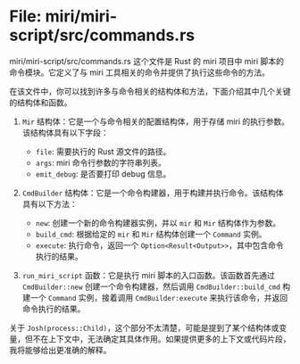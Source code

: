# File: miri/miri-script/src/commands.rs

miri/miri-script/src/commands.rs 这个文件是 Rust 的 miri 项目中 miri 脚本的命令模块。它定义了与 miri 工具相关的命令并提供了执行这些命令的方法。

在该文件中，你可以找到许多与命令相关的结构体和方法，下面介绍其中几个关键的结构体和函数。

1. `Mir` 结构体：它是一个与命令相关的配置结构体，用于存储 miri 的执行参数。该结构体具有以下字段：
   - `file`: 需要执行的 Rust 源文件的路径。
   - `args`: miri 命令行参数的字符串列表。
   - `emit_debug`: 是否要打印 debug 信息。

2. `CmdBuilder` 结构体：它是一个命令构建器，用于构建并执行命令。该结构体具有以下方法：
   - `new`: 创建一个新的命令构建器实例，并以 `mir` 和 `Mir` 结构体作为参数。
   - `build_cmd`: 根据给定的 `mir` 和 `Mir` 结构体创建一个 `Command` 实例。
   - `execute`: 执行命令，返回一个 `Option<Result<Output>>`，其中包含命令执行的结果。

3. `run_miri_script` 函数：它是执行 miri 脚本的入口函数。该函数首先通过 `CmdBuilder::new` 创建一个命令构建器，然后调用 `CmdBuilder::build_cmd` 构建一个 `Command` 实例，接着调用 `CmdBuilder:execute` 来执行该命令，并返回命令执行的结果。

关于 `Josh(process::Child)`，这个部分不太清楚，可能是提到了某个结构体或变量，但不在上下文中，无法确定其具体作用。如果提供更多的上下文或代码片段，我将能够给出更准确的解释。

